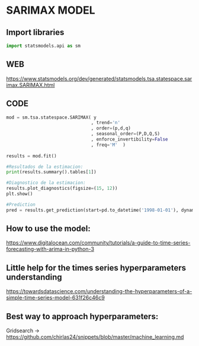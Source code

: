 # SARIMAX MODEL

## Import libraries
```python
import statsmodels.api as sm
```

## WEB
https://www.statsmodels.org/dev/generated/statsmodels.tsa.statespace.sarimax.SARIMAX.html

## CODE
```python
mod = sm.tsa.statespace.SARIMAX( y
                                , trend='n'
                                , order=(p,d,q)
                                , seasonal_order=(P,D,Q,S)
                                , enforce_invertibility=False
                                , freq='M'  )
                                
results = mod.fit()

#Resultados de la estimacion:
print(results.summary().tables[1])

#Diagnostico de la estimacion:
results.plot_diagnostics(figsize=(15, 12))
plt.show()

#Prediction
pred = results.get_prediction(start=pd.to_datetime('1998-01-01'), dynamic=False)
```

## How to use the model:
https://www.digitalocean.com/community/tutorials/a-guide-to-time-series-forecasting-with-arima-in-python-3

## Little help for the times series hyperparameters understanding
https://towardsdatascience.com/understanding-the-hyperparameters-of-a-simple-time-series-model-631f26c46c9

## Best way to approach hyperparameters:
Gridsearch -> https://github.com/chirlas24/snippets/blob/master/machine_learning.md
